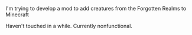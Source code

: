 I'm trying to develop a mod to add creatures from the Forgotten Realms to Minecraft

Haven't touched in a while. Currently nonfunctional.
